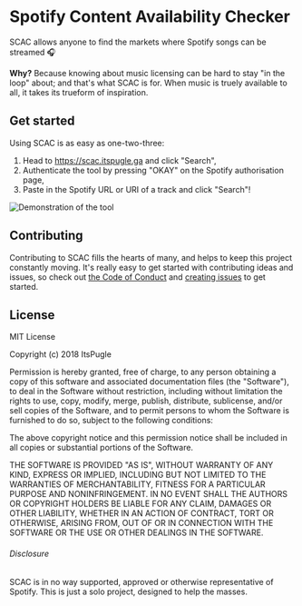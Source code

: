 # Spotify Content Availability Checker
SCAC allows anyone to find the markets where Spotify songs can be streamed :headphones:  

**Why?** Because knowing about music licensing can be hard to stay "in the loop" about; and that's what SCAC is for. When music is truely available to all, it takes its trueform of inspiration.

## Get started
Using SCAC is as easy as one-two-three:
1. Head to https://scac.itspugle.ga and click "Search",
2. Authenticate the tool by pressing "OKAY" on the Spotify authorisation page,
3. Paste in the Spotify URL or URI of a track and click "Search"!

![Demonstration of the tool](/assets/demo.gif)

## Contributing
Contributing to SCAC fills the hearts of many, and helps to keep this project constantly moving. It's really easy to get started with contributing ideas and issues, so check out [the Code of Conduct](/.github/CODE_OF_CONDUCT.md) and [creating issues](/.github/issues.md) to get started.

## License
MIT License

Copyright (c) 2018 ItsPugle

Permission is hereby granted, free of charge, to any person obtaining a copy
of this software and associated documentation files (the "Software"), to deal
in the Software without restriction, including without limitation the rights
to use, copy, modify, merge, publish, distribute, sublicense, and/or sell
copies of the Software, and to permit persons to whom the Software is
furnished to do so, subject to the following conditions:

The above copyright notice and this permission notice shall be included in all
copies or substantial portions of the Software.

THE SOFTWARE IS PROVIDED "AS IS", WITHOUT WARRANTY OF ANY KIND, EXPRESS OR
IMPLIED, INCLUDING BUT NOT LIMITED TO THE WARRANTIES OF MERCHANTABILITY,
FITNESS FOR A PARTICULAR PURPOSE AND NONINFRINGEMENT. IN NO EVENT SHALL THE
AUTHORS OR COPYRIGHT HOLDERS BE LIABLE FOR ANY CLAIM, DAMAGES OR OTHER
LIABILITY, WHETHER IN AN ACTION OF CONTRACT, TORT OR OTHERWISE, ARISING FROM,
OUT OF OR IN CONNECTION WITH THE SOFTWARE OR THE USE OR OTHER DEALINGS IN THE
SOFTWARE.

###### Disclosure
SCAC is in no way supported, approved or otherwise representative of Spotify. This is just a solo project, designed to help the masses.
